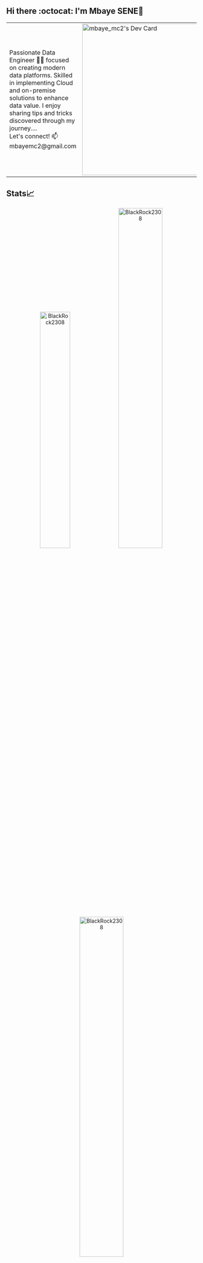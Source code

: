## Hi there :octocat: I'm Mbaye SENE👋

<table>
<tr>
  <td valign="center">
    Passionate Data Engineer 🧑‍💻 focused on creating modern data platforms. Skilled in implementing Cloud and on-premise solutions to enhance data value. I enjoy sharing tips and tricks discovered through my journey....<br>
    Let's connect! 📫 mbayemc2@gmail.com 
  </td>
  <td>
    <a href="https://app.daily.dev/blackrock2308"><img src="https://api.daily.dev/devcards/6b5dd17da0fe46d6af0b40d6cd8d0356.png?r=v9i" width="400" alt="mbaye_mc2's Dev Card"/></a>
  </td>
</tr>
</table>

## Stats📈 
<p align="center">
  <img width="40%" src="https://github-readme-stats.vercel.app/api/top-langs?username=BlackRock2308&show_icons=true&theme=dracula&title_color=ff8000&text_color=ffffff&bg_color=6a6a6a&locale=en&layout=compact&hide_border=true" alt="BlackRock2308" />
  <img width="48%" src="https://github-readme-stats.vercel.app/api?username=BlackRock2308&show_icons=true&theme=dracula&title_color=ff8000&text_color=ffffff&bg_color=6a6a6a&locale=en&hide_border=true" alt="BlackRock2308" />
  <img width="48%" src="https://github-readme-streak-stats.herokuapp.com/?user=BlackRock2308&theme=highcontrast&hide_border=true" alt="BlackRock2308" />
</p>

## 𝗠𝘆 𝗧𝗲𝗰𝗸 𝗦𝘁𝗮𝗰𝗸

**Cloud Platforms**
<br/>
<br/>
![AWS](https://img.shields.io/badge/-AWS-232F3E?style=flat-square&logo=amazon-aws)
![GCP](https://img.shields.io/badge/-GCP-4285F4?style=flat-square&logo=google-cloud)
![Azure](https://img.shields.io/badge/-Azure-0089D6?style=flat-square&logo=microsoft-azure)

**Big Data & Data Engineering**
<br/>
<br/>
![Apache Spark](https://img.shields.io/badge/-Apache%20Spark-E25A1C?style=flat-square&logo=apache-spark)
![Hadoop](https://img.shields.io/badge/-Hadoop-66CCFF?style=flat-square&logo=apache-hadoop)
![Airflow](https://img.shields.io/badge/-Airflow-017CEE?style=flat-square&logo=apache-airflow)
![Kafka](https://img.shields.io/badge/-Kafka-231F20?style=flat-square&logo=apache-kafka)
![Snowflake](https://img.shields.io/badge/-Snowflake-29B5E8?style=flat-square&logo=snowflake)

**DevOps**
<br/>
<br/>
![Docker](https://img.shields.io/badge/-Docker-2496ED?style=flat-square&logo=docker)
![Kubernetes](https://img.shields.io/badge/-Kubernetes-326CE5?style=flat-square&logo=kubernetes)
![Terraform](https://img.shields.io/badge/-Terraform-623CE4?style=flat-square&logo=terraform)
![GitHub Actions](https://img.shields.io/badge/-GitHub%20Actions-2088FF?style=flat-square&logo=github-actions)
![GitLab CI](https://img.shields.io/badge/-GitLab%20CI-FCA121?style=flat-square&logo=gitlab)

**Databases**
<br/>
<br/>
![PostgreSQL](https://img.shields.io/badge/-PostgreSQL-336791?style=flat-square&logo=postgresql)
![MongoDB](https://img.shields.io/badge/-MongoDB-47A248?style=flat-square&logo=mongodb)

**Programming Languages**
<br/>
<br/>
![Python](https://img.shields.io/badge/-Python-3776AB?style=flat-square&logo=python)
![Java](https://img.shields.io/badge/-Java-007396?style=flat-square&logo=java)
![Spring Boot](https://img.shields.io/badge/-Spring%20Boot-6DB33F?style=flat-square&logo=spring-boot)

## Recent Projects

- Task Parallelization in Airflow: End-to-End Data Engineering
- S&P500 vs Stock Picking: Building a Stock Market Portfolio using Data Mining
- End-to-End Data Engineering Project using Apache Airflow and AWS

## Certifications

- Google Cloud Big Data and Machine Learning Fundamentals
- Modernizing Data Lakes and Data Warehouses with Google Cloud
- Fundamentals of Kubernetes Deployment

Let's connect and collaborate on exciting data engineering projects!
